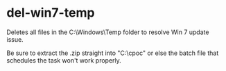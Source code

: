 # del-win7-temp
Deletes all files in the C:\Windows\Temp folder to resolve Win 7 update issue.

Be sure to extract the .zip straight into "C:\cpoc\" or else the batch file that schedules the task won't work properly.

